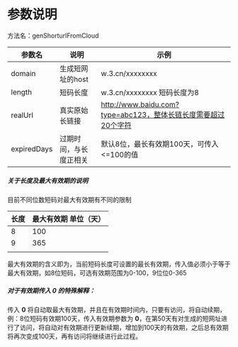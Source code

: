 # 参数说明

方法名：genShorturlFromCloud

| 参数名      | 说明                   | 示例                                                         |
| ----------- | ---------------------- | ------------------------------------------------------------ |
| domain      | 生成短网址的host       | w.3.cn/xxxxxxxx                                              |
| length      | 短码长度               | w.3.cn/xxxxxxxx 短码长度为8                                  |
| realUrl     | 真实原始长链接         | http://www.baidu.com?type=abc123，整体长链长度需要超过20个字符 |
| expiredDays | 过期时间，与长度正相关 | 默认8位，最长有效期100天，可传入<=100的值                    |

##### 关于长度及最大有效期的说明

目前不同位数短码对最大有效期有不同的限制

| 长度 | 最大有效期  单位（天） |
| ---- | ---------------------- |
| 8    | 100                    |
| 9    | 365                    |
|      |                        |

最大有效期的含义即为，当前短码长度可设置的最长有效期，传入值必须小于等于最大有效期，如8位短码，可选有效期范围为0-100，9位位0-365

##### 对于有效期传入 0 的特殊解释：

传入 **0** 将自动取最大有效期，并且在有效期时间内，只要有访问，将自动续期，例：8位短码有效期100天，传入有效期参数为 **0**，在第50天有对生成的短网址进行了访问，将自动对有效期进行更新续期，增加到100天的有效期，之后总有效期将再次变成100天，再有访问将继续进行此过程。

